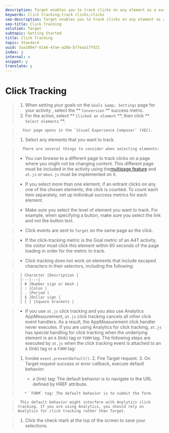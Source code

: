 ```yaml
---
description: Target enables you to track clicks on any element as a success metric.
keywords: Click tracking;track clicks;clicks
seo-description: Target enables you to track clicks on any element as a success metric.
seo-title: Click Tracking
solution: Target
subtopic: Getting Started
title: Click Tracking
topic: Standard
uuid: 5aa180e7-61e6-47ae-a26b-b77eaa17fd21
index: y
internal: n
snippet: y
translate: y
---
```


# Click Tracking


>1. When setting your goals on the `Goals &amp; Settings` page for your activity , select the ** `Conversion` ** success metric.
>1. For the action, select ** `Clicked an element` **, then click ** `Select elements` **.

>       Your page opens in the `Visual Experience Composer` (VEC). 
>1. Select any elements that you want to track.

>       There are several things to consider when selecting elements:
>    
>    * You can browse to a different page to track clicks on a page where you might not be changing content. This different page must be included in the activity using the[multipage feature](c_multipage_activity.md#concept_277E096063E14813AC5D8EDFA1D2ED48) and `at.js` or `mbox.js` must be implemented on it. 

>    * If you select more than one element, if an entrant clicks on any one of the chosen elements, the click is counted. To count each item separately, set up individual success metrics for each element.

>    * Make sure you select the level of element you want to track. For example, when specifying a button, make sure you select the link and not the button text.

>    * Click events are sent to `Target` on the same page as the click. 

>    * If the click-tracking metric is the Goal metric of an A4T activity, the visitor must click this element within 60 seconds of the page loading in order for the metric to track.

>    * Click tracking does not work on elements that include escaped characters in their selectors, including the following:


>      | Character |Description |
>      |---|---|
>      | # |Number sign or Hash |
>      | : |Colon |
>      | . |Period |
>      | $ |Dollar sign |
>      | [ ] |Square brackets |


>    * If you use `at.js` click tracking and you also use Analytics AppMeasurement, `at.js` click tracking cancels all other click event handlers. As a result, the AppMeasurement click handler never executes. 
>      If you are using Analytics for click tracking, `at.js` has special handling for click tracking when the underlying element is an `A` (link) tag or `FORM` tag. 
>      The following steps are executed by `at.js` when the click tracking event is attached to an `A` (link) tag or a `FORM` tag: 
>    1. Invoke `event.preventDefault()`. 
>      2. Fire Target request.
>      3. On Target request success or error callback, execute default behavior:
>    
>        * `A` (link) tag: The default behavior is to navigate to the URL defined by HREF attribute. 

>        * `FORM` tag: The default behavior is to submit the form. 


>      This default behavior might interfere with Analytics click tracking. If you are using Analytics, you should rely on Analytics for click tracking rather than Target.


>1. Click the check mark at the top of the screen to save your selections.

